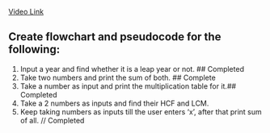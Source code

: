 [Video Link](https://youtu.be/lhELGQAV4gg)

## Create flowchart and pseudocode for the following:

1. Input a year and find whether it is a leap year or not. ## Completed
2. Take two numbers and print the sum of both. ## Complete
3. Take a number as input and print the multiplication table for it.## Completed
4. Take a 2 numbers as inputs and find their HCF and LCM.
5. Keep taking numbers as inputs till the user enters ‘x’, after that print sum
of all. // Completed
